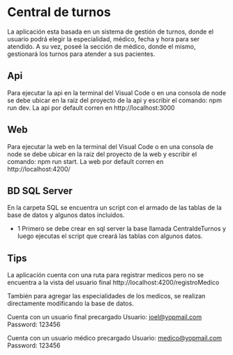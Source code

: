 # Central de turnos

La aplicación esta basada en un sistema de gestión de turnos, donde el usuario podrá elegir la especialidad, médico, fecha y hora para ser atendido. A su vez, poseé la sección de médico, donde el mismo, gestionará los turnos para atender a sus pacientes.

## Api

Para ejecutar la api en la terminal del Visual Code o en una consola de node se debe ubicar en la raiz del proyecto de la api y escribir el comando:
npm run dev.
La api por default corren en http://localhost:3000

## Web

Para ejecutar la web en la terminal del Visual Code o en una consola de node se debe ubicar en la raiz del proyecto de la web y escribir el comando:
npm run start.
La web por default corren en http://localhost:4200/

## BD SQL Server

En la carpeta SQL se encuentra un script con el armado de las tablas de la base de datos y algunos datos incluidos.

- 1 Primero se debe crear en sql server la base llamada CentraldeTurnos y luego ejecutas el script que creará las tablas con algunos datos.

## Tips

La aplicación cuenta con una ruta para registrar medicos pero no se encuentra a la vista del usuario final
http://localhost:4200/registroMedico

También para agregar las especialidades de los medicos, se realizan directamente modificando la base de datos.

Cuenta con un usuario final precargado
Usuario: joel@yopmail.com
Password: 123456

Cuenta con un usuario médico precargado
Usuario: medico@yopmail.com
Password: 123456
